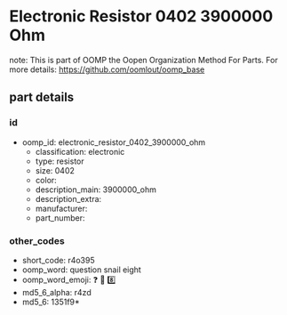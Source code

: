 # Electronic Resistor 0402 3900000 Ohm  

note: This is part of OOMP the Oopen Organization Method For Parts. For more details: https://github.com/oomlout/oomp_base

##  part details





### id
* oomp_id: electronic_resistor_0402_3900000_ohm
  * classification: electronic
  * type: resistor
  * size: 0402
  * color: 
  * description_main: 3900000_ohm
  * description_extra: 
  * manufacturer: 
  * part_number: 

### other_codes
* short_code: r4o395
* oomp_word: question snail eight
* oomp_word_emoji: :question: :snail: :eight:
* md5_6_alpha: r4zd
* md5_6: 1351f9* 